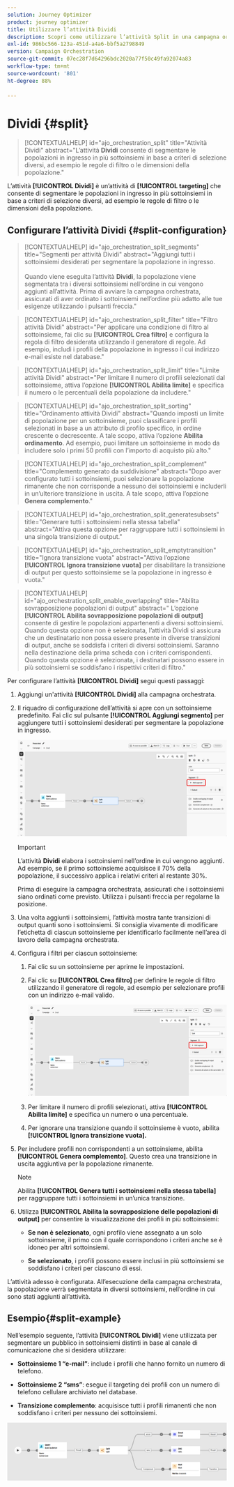 ```yaml
---
solution: Journey Optimizer
product: journey optimizer
title: Utilizzare l’attività Dividi
description: Scopri come utilizzare l’attività Split in una campagna orchestrata
exl-id: 986bc566-123a-451d-a4a6-bbf5a2798849
version: Campaign Orchestration
source-git-commit: 07ec28f7d64296bdc2020a77f50c49fa92074a83
workflow-type: tm+mt
source-wordcount: '801'
ht-degree: 88%

---
```



# Dividi {#split}

>[!CONTEXTUALHELP]
>id="ajo_orchestration_split"
>title="Attività Dividi"
>abstract="L’attività **Dividi** consente di segmentare le popolazioni in ingresso in più sottoinsiemi in base a criteri di selezione diversi, ad esempio le regole di filtro o le dimensioni della popolazione."

L’attività **[!UICONTROL Dividi]** è un’attività di **[!UICONTROL targeting]** che consente di segmentare le popolazioni in ingresso in più sottoinsiemi in base a criteri di selezione diversi, ad esempio le regole di filtro o le dimensioni della popolazione.

## Configurare l’attività Dividi {#split-configuration}

>[!CONTEXTUALHELP]
>id="ajo_orchestration_split_segments"
>title="Segmenti per attività Dividi"
>abstract="Aggiungi tutti i sottoinsiemi desiderati per segmentare la popolazione in ingresso.<br/></br>Quando viene eseguita l’attività **Dividi**, la popolazione viene segmentata tra i diversi sottoinsiemi nell’ordine in cui vengono aggiunti all’attività. Prima di avviare la campagna orchestrata, assicurati di aver ordinato i sottoinsiemi nell’ordine più adatto alle tue esigenze utilizzando i pulsanti freccia."

>[!CONTEXTUALHELP]
>id="ajo_orchestration_split_filter"
>title="Filtro attività Dividi"
>abstract="Per applicare una condizione di filtro al sottoinsieme, fai clic su **[!UICONTROL Crea filtro]** e configura la regola di filtro desiderata utilizzando il generatore di regole. Ad esempio, includi i profili della popolazione in ingresso il cui indirizzo e-mail esiste nel database."

>[!CONTEXTUALHELP]
>id="ajo_orchestration_split_limit"
>title="Limite attività Dividi"
>abstract="Per limitare il numero di profili selezionati dal sottoinsieme, attiva l’opzione **[!UICONTROL Abilita limite]** e specifica il numero o le percentuali della popolazione da includere."

>[!CONTEXTUALHELP]
>id="ajo_orchestration_split_sorting"
>title="Ordinamento attività Dividi"
>abstract="Quando imposti un limite di popolazione per un sottoinsieme, puoi classificare i profili selezionati in base a un attributo di profilo specifico, in ordine crescente o decrescente. A tale scopo, attiva l’opzione **Abilita ordinamento**. Ad esempio, puoi limitare un sottoinsieme in modo da includere solo i primi 50 profili con l’importo di acquisto più alto."

>[!CONTEXTUALHELP]
>id="ajo_orchestration_split_complement"
>title="Complemento generato da suddivisione"
>abstract="Dopo aver configurato tutti i sottoinsiemi, puoi selezionare la popolazione rimanente che non corrisponde a nessuno dei sottoinsiemi e includerli in un’ulteriore transizione in uscita. A tale scopo, attiva l’opzione **Genera complemento**."

>[!CONTEXTUALHELP]
>id="ajo_orchestration_split_generatesubsets"
>title="Generare tutti i sottoinsiemi nella stessa tabella"
>abstract="Attiva questa opzione per raggruppare tutti i sottoinsiemi in una singola transizione di output."

>[!CONTEXTUALHELP]
>id="ajo_orchestration_split_emptytransition"
>title="Ignora transizione vuota"
>abstract="Attiva l’opzione **[!UICONTROL Ignora transizione vuota]** per disabilitare la transizione di output per questo sottoinsieme se la popolazione in ingresso è vuota."

>[!CONTEXTUALHELP]
>id="ajo_orchestration_split_enable_overlapping"
>title="Abilita sovrapposizione popolazioni di output"
>abstract=" L’opzione **[!UICONTROL Abilita sovrapposizione popolazioni di output]** consente di gestire le popolazioni appartenenti a diversi sottoinsiemi. Quando questa opzione non è selezionata, l’attività Dividi si assicura che un destinatario non possa essere presente in diverse transizioni di output, anche se soddisfa i criteri di diversi sottoinsiemi. Saranno nella destinazione della prima scheda con i criteri corrispondenti. Quando questa opzione è selezionata, i destinatari possono essere in più sottoinsiemi se soddisfano i rispettivi criteri di filtro."

Per configurare l’attività **[!UICONTROL Dividi]** segui questi passaggi:

1. Aggiungi un&#39;attività **[!UICONTROL Dividi]** alla campagna orchestrata.

1. Il riquadro di configurazione dell’attività si apre con un sottoinsieme predefinito. Fai clic sul pulsante **[!UICONTROL Aggiungi segmento]** per aggiungere tutti i sottoinsiemi desiderati per segmentare la popolazione in ingresso.

   ![](../assets/orchestrated-split-1.png)

   >[!IMPORTANT]
   >
   >L’attività **Dividi** elabora i sottoinsiemi nell’ordine in cui vengono aggiunti. Ad esempio, se il primo sottoinsieme acquisisce il 70% della popolazione, il successivo applica i relativi criteri al restante 30%.
   >
   >Prima di eseguire la campagna orchestrata, assicurati che i sottoinsiemi siano ordinati come previsto. Utilizza i pulsanti freccia per regolarne la posizione.

1. Una volta aggiunti i sottoinsiemi, l’attività mostra tante transizioni di output quanti sono i sottoinsiemi. Si consiglia vivamente di modificare l’etichetta di ciascun sottoinsieme per identificarlo facilmente nell’area di lavoro della campagna orchestrata.

1. Configura i filtri per ciascun sottoinsieme:

   1. Fai clic su un sottoinsieme per aprirne le impostazioni.

   1. Fai clic su **[!UICONTROL Crea filtro]** per definire le regole di filtro utilizzando il generatore di regole, ad esempio per selezionare profili con un indirizzo e-mail valido.

      ![](../assets/orchestrated-split-1.png)

   1. Per limitare il numero di profili selezionati, attiva **[!UICONTROL Abilita limite]** e specifica un numero o una percentuale.

   1. Per ignorare una transizione quando il sottoinsieme è vuoto, abilita **[!UICONTROL Ignora transizione vuota].**

1. Per includere profili non corrispondenti a un sottoinsieme, abilita **[!UICONTROL Genera complemento]**. Questo crea una transizione in uscita aggiuntiva per la popolazione rimanente.

   >[!NOTE]
   >
   >Abilita **[!UICONTROL Genera tutti i sottoinsiemi nella stessa tabella]** per raggruppare tutti i sottoinsiemi in un’unica transizione.

1. Utilizza **[!UICONTROL Abilita la sovrapposizione delle popolazioni di output]** per consentire la visualizzazione dei profili in più sottoinsiemi:

   * **Se non è selezionato**, ogni profilo viene assegnato a un solo sottoinsieme, il primo con il quale corrispondono i criteri anche se è idoneo per altri sottoinsiemi.

   * **Se selezionato**, i profili possono essere inclusi in più sottoinsiemi se soddisfano i criteri per ciascuno di essi.

L’attività adesso è configurata. All’esecuzione della campagna orchestrata, la popolazione verrà segmentata in diversi sottoinsiemi, nell’ordine in cui sono stati aggiunti all’attività.

## Esempio{#split-example}

Nell’esempio seguente, l’attività **[!UICONTROL Dividi]** viene utilizzata per segmentare un pubblico in sottoinsiemi distinti in base al canale di comunicazione che si desidera utilizzare:

* **Sottoinsieme 1 “e-mail”**: include i profili che hanno fornito un numero di telefono.

* **Sottoinsieme 2 “sms”**: esegue il targeting dei profili con un numero di telefono cellulare archiviato nel database.

* **Transizione complemento**: acquisisce tutti i profili rimanenti che non soddisfano i criteri per nessuno dei sottoinsiemi.

![](../assets/orchestrated-split-3.png)
